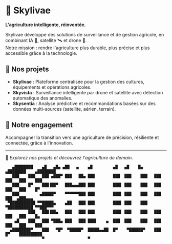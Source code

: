 # 🌻 Skylivae

**L'agriculture intelligente, réinventée.**

Skylivae développe des solutions de surveillance et de gestion agricole, en combinant IA 🤖, satellite 🛰️ et drone 🚁.  
Notre mission : rendre l'agriculture plus durable, plus précise et plus accessible grâce à la technologie.

## 🚀 Nos projets

- **Skylivae** : Plateforme centralisée pour la gestion des cultures, équipements et opérations agricoles.
- **Skyvista** : Surveillance intelligente par drone et satellite avec détection automatique des anomalies.
- **Skysentia** : Analyse prédictive et recommandations basées sur des données multi-sources (satellite, aérien, terrain).

## 🌱 Notre engagement

Accompagner la transition vers une agriculture de précision, résiliente et connectée, grâce à l'innovation.

---

🔎 *Explorez nos projets et découvrez l'agriculture de demain.*

```text
   ▄████████    ▄█   ▄█▄ ▄██   ▄    ▄█         ▄█   ▄█    █▄     ▄████████    ▄████████ 
   ███    ███   ███ ▄███▀ ███   ██▄ ███        ███  ███    ███   ███    ███   ███    ███ 
   ███    █▀    ███▐██▀   ███▄▄▄███ ███        ███▌ ███    ███   ███    ███   ███    █▀  
   ███         ▄█████▀    ▀▀▀▀▀▀███ ███        ███▌ ███    ███   ███    ███  ▄███▄▄▄     
 ▀███████████ ▀▀█████▄    ▄██   ███ ███        ███▌ ███    ███ ▀███████████ ▀▀███▀▀▀     
          ███   ███▐██▄   ███   ███ ███        ███▌ ███    ███   ███    ███   ███    █▄  
    ▄█    ███   ███ ▀███▄ ███   ███ ███▌    ▄  ███  ███    ███   ███    ███   ███    ███ 
  ▄████████▀    ███   ▀█▀  ▀█████▀  █████▄▄██  █▀    ▀██████▀    ███    █▀    ██████████ 
                ▀                   ▀
```
